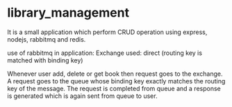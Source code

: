 # library_management
It is a small application which perform CRUD operation using express, nodejs, rabbitmq and redis.

use of rabbitmq in application:
Exchange used: direct (routing key is matched with binding key)

Whenever user add, delete or get book then request goes to the exchange. A request goes to the queue whose binding key exactly matches the routing key of the message.
The request is completed from queue and a response is generated which is again sent from queue to user. 

